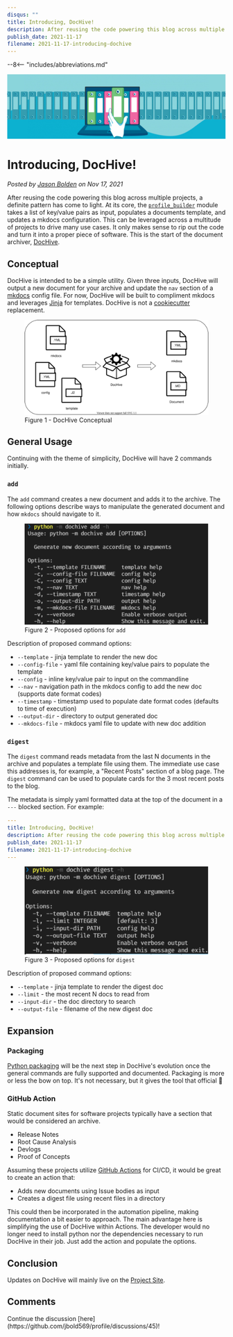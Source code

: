```yaml
---
disqus: ""
title: Introducing, DocHive!
description: After reusing the code powering this blog across multiple projects, a definite pattern has come to light. At its core, the [`profile_builder`](https://jbold569.github.io/profile/blog/2021-07-17-automating-docs-as-code.html) module takes a list of key/value pairs as input, populates a documents template, and updates a mkdocs configuration. This can be leveraged across a multitude of projects to drive many use cases. It only makes sense to rip out the code and turn it into a proper piece of software. This is the start of the document archiver, [DocHive](https://github.com/boldware/dochive).
publish_date: 2021-11-17
filename: 2021-11-17-introducing-dochive
---
```


--8<-- "includes/abbreviations.md"

<div id="banner" class="page-image">
    <img src="../img/2021-11-17-blog-banner.drawio.svg" alt="">
</div>

<!-- Reposition the banner image on top -->
<script>
    var article = document.getElementsByTagName("article")[0];
    article.insertBefore(document.getElementById("banner"), article.childNodes[0]);
</script>

# Introducing, DocHive!

*Posted by [Jason Bolden](../about.md) on Nov 17, 2021*

After reusing the code powering this blog across multiple projects, a definite pattern has come to light. At its core, the [`profile_builder`](https://jbold569.github.io/profile/blog/2021-07-17-automating-docs-as-code.html) module takes a list of key/value pairs as input, populates a documents template, and updates a mkdocs configuration. This can be leveraged across a multitude of projects to drive many use cases. It only makes sense to rip out the code and turn it into a proper piece of software. This is the start of the document archiver, [DocHive](https://github.com/boldware/dochive).

## Conceptual
DocHive is intended to be a simple utility. Given three inputs, DocHive will output a new document for your archive and update the `nav` section of a [mkdocs](https://www.mkdocs.org/) config file. For now, DocHive will be built to compliment mkdocs and leverages [Jinja](https://jinja.palletsprojects.com/en/3.0.x/) for templates. DocHive is not a [cookiecutter](https://github.com/cookiecutter/cookiecutter) replacement.

<figure>
  <img src="../img/2021-11-17-conceptual.drawio.svg"/>
  <figcaption>Figure 1 - DocHive Conceptual</figcaption>
</figure>

## General Usage
Continuing with the theme of simplicity, DocHive will have 2 commands initially.

### `add`
The `add` command creates a new document and adds it to the archive. The following options describe ways to manipulate the generated document and how `mkdocs` should navigate to it.

<figure>
  <img src="../img/2021-11-17-add-help.drawio.svg"/>
    <figcaption>Figure 2 - Proposed options for <code>add</code></figcaption>
</figure>

Description of proposed command options:

- `--template` - jinja template to render the new doc
- `--config-file` - yaml file containing key/value pairs to populate the template
- `--config` - inline key/value pair to input on the commandline
- `--nav` - navigation path in the mkdocs config to add the new doc (supports date format codes)
- `--timestamp` - timestamp used to populate date format codes (defaults to time of execution)
- `--output-dir` - directory to output generated doc
- `--mkdocs-file` - mkdocs yaml file to update with new doc addition

### `digest`
The `digest` command reads metadata from the last N documents in the archive and populates a template file using them. The immediate use case this addresses is, for example, a "Recent Posts" section of a blog page. The `digest` command can be used to populate cards for the 3 most recent posts to the blog.

The metadata is simply yaml formatted data at the top of the document in a `---` blocked section. For example:
```yaml
---
title: Introducing, DocHive!
description: After reusing the code powering this blog across multiple projects, a definite pattern has come to light. At its core, the [`profile_builder`](https://jbold569.github.io/profile/blog/2021-07-17-automating-docs-as-code.html) module takes a list of key/value pairs as input, populates a documents template, and updates a mkdocs configuration. This can be leveraged across a multitude of projects to drive many use cases. It only makes sense to rip out the code and turn it into a proper piece of software. This is the start of the document archiver, [DocHive](https://github.com/boldware/dochive).
publish_date: 2021-11-17
filename: 2021-11-17-introducing-dochive
---
```

<figure>
  <img src="../img/2021-11-17-digest-help.drawio.svg"/>
    <figcaption>Figure 3 - Proposed options for <code>digest</code></figcaption>
</figure>

Description of proposed command options:

- `--template` - jinja template to render the digest doc
- `--limit` - the most recent N docs to read from
- `--input-dir` - the doc directory to search
- `--output-file` - filename of the new digest doc

## Expansion

### Packaging
[Python packaging](https://packaging.python.org/tutorials/packaging-projects/) will be the next step in DocHive's evolution once the general commands are fully supported and documented. Packaging is more or less the bow on top. It's not necessary, but it gives the tool that official 🤏

### GitHub Action
Static document sites for software projects typically have a section that would be considered an archive.

- Release Notes
- Root Cause Analysis
- Devlogs
- Proof of Concepts

Assuming these projects utilize [GitHub Actions](https://github.com/features/actions) for CI/CD, it would be great to create an action that:

- Adds new documents using Issue bodies as input
- Creates a digest file using recent files in a directory

This could then be incorporated in the automation pipeline, making documentation a bit easier to approach. The main advantage here is simplifying the use of DocHive within Actions. The developer would no longer need to install python nor the dependencies necessary to run DocHive in their job. Just add the action and populate the options.

## Conclusion
Updates on DocHive will mainly live on the [Project Site](https://boldware.github.io/dochive/).

<h2>Comments</h2>
Continue the discussion [here](https://github.com/jbold569/profile/discussions/45)!
